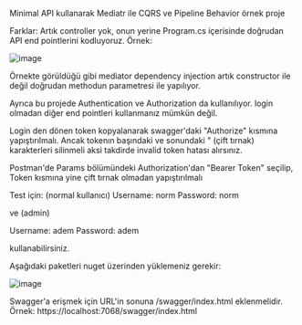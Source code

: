 Minimal API kullanarak Mediatr ile CQRS ve Pipeline Behavior örnek proje

Farklar: Artık controller yok, onun yerine Program.cs içerisinde doğrudan API end pointlerini kodluyoruz. Örnek:

![image](https://user-images.githubusercontent.com/42934024/161954909-72c1127f-881c-40f1-a6d1-e31ff3202c3a.png)

Örnekte görüldüğü gibi mediator dependency injection artık constructor ile değil doğrudan methodun parametresi ile yapılıyor.

Ayrıca bu projede Authentication ve Authorization da kullanılıyor. login olmadan diğer end pointleri kullanmanız mümkün değil.

Login den dönen token kopyalanarak swagger'daki "Authorize" kısmına yapıştırılmalı. Ancak tokenın başındaki ve sonundaki " (çift tırnak) karakterleri silinmeli aksi takdirde invalid token hatası alırsınız.

Postman'de Params bölümündeki Authorization'dan "Bearer Token" seçilip, Token kısmına yine çift tırnak olmadan yapıştırılmalı

Test için: (normal kullanıcı) 
Username: norm
Password: norm

ve (admin)

Username: adem
Password: adem

kullanabilirsiniz.

Aşağıdaki paketleri nuget üzerinden yüklemeniz gerekir:

![image](https://user-images.githubusercontent.com/42934024/161954361-cac42e46-d77f-4aab-9c33-6929266e613f.png)

Swagger'a erişmek için URL'in sonuna /swagger/index.html eklenmelidir. Örnek: https://localhost:7068/swagger/index.html
